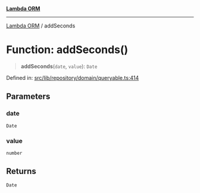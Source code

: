 [**Lambda ORM**](../README.md)

***

[Lambda ORM](../README.md) / addSeconds

# Function: addSeconds()

> **addSeconds**(`date`, `value`): `Date`

Defined in: [src/lib/repository/domain/queryable.ts:414](https://github.com/lambda-orm/lambdaorm-base/blob/54d568062b637a6aed5442a048b140146d1f573b/src/lib/repository/domain/queryable.ts#L414)

## Parameters

### date

`Date`

### value

`number`

## Returns

`Date`
